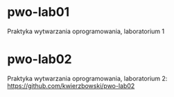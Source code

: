 # pwo-lab01
Praktyka wytwarzania oprogramowania, laboratorium 1

# pwo-lab02
Praktyka wytwarzania oprogramowania, laboratorium 2:
https://github.com/kwierzbowski/pwo-lab02
